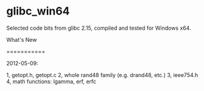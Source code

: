 glibc_win64
===========

Selected code bits from glibc 2.15, compiled and tested for Windows x64.

What's New

===========

2012-05-09:

1, getopt.h, getopt.c
2, whole rand48 family (e.g. drand48, etc.)
3, ieee754.h
4, math functions: lgamma, erf, erfc